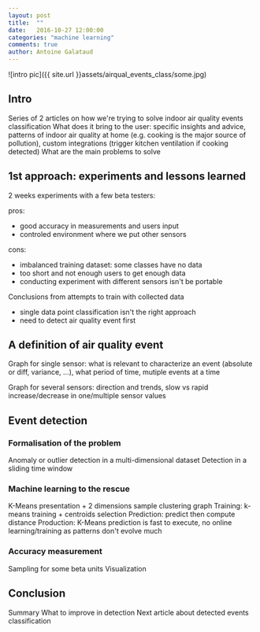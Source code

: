 ```yaml
---
layout: post
title:  ""
date:   2016-10-27 12:00:00
categories: "machine learning"
comments: true
author: Antoine Galataud
---
```


<style type="text/css">
.callout {
    float: right;
    margin-left: 5px;
}
</style>

![intro pic]({{ site.url }}assets/airqual_events_class/some.jpg)

## Intro

Series of 2 articles on how we're trying to solve indoor air quality events classification
What does it bring to the user: specific insights and advice, patterns of indoor air quality at home (e.g. cooking is the major source of pollution), custom integrations (trigger kitchen ventilation if cooking detected)
What are the main problems to solve

## 1st approach: experiments and lessons learned

2 weeks experiments with a few beta testers:

pros:

- good accuracy in measurements and users input
- controled environment where we put other sensors

cons:

- imbalanced training dataset: some classes have no data
- too short and not enough users to get enough data
- conducting experiment with different sensors isn't be portable

Conclusions from attempts to train with collected data

- single data point classification isn't the right approach
- need to detect air quality event first

## A definition of air quality event

Graph for single sensor: what is relevant to characterize an event (absolute or diff, variance, ...), what period of time, mutiple events at a time

Graph for several sensors: direction and trends, slow vs rapid increase/decrease in one/multiple sensor values

## Event detection

### Formalisation of the problem

Anomaly or outlier detection in a multi-dimensional dataset
Detection in a sliding time window

### Machine learning to the rescue

K-Means presentation + 2 dimensions sample clustering graph
Training: k-means training + centroids selection
Prediction: predict then compute distance
Production: K-Means prediction is fast to execute, no online learning/training as patterns don't evolve much

### Accuracy measurement
 
Sampling for some beta units
Visualization

## Conclusion

Summary
What to improve in detection
Next article about detected events classification




